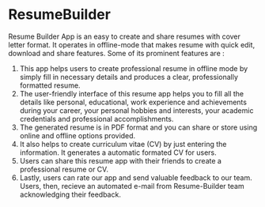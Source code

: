 # ResumeBuilder
Resume Builder App is an easy to create and share resumes with cover letter format. It operates in offline-mode that makes resume with quick edit, download and share features. Some of its prominent features are :

1. This app helps users to create professional resume in offline mode by simply fill in necessary details and produces a clear, professionally formatted resume.
2. The user-friendly interface of this resume app helps you to fill all the details like personal, educational, work experience and achievements during your career, your personal hobbies and interests, your academic credentials and professional accomplishments.
3. The generated resume is in PDF format and you can share or store using online and offline options provided.
4. It also helps to create curriculum vitae (CV) by just entering the information. It generates a automatic formated CV for users.
5. Users can share this resume app with their friends to create a professional resume or CV.
6. Lastly, users can rate our app and send valuable feedback to our team. Users, then, recieve an automated e-mail from Resume-Builder team acknowledging their feedback.
